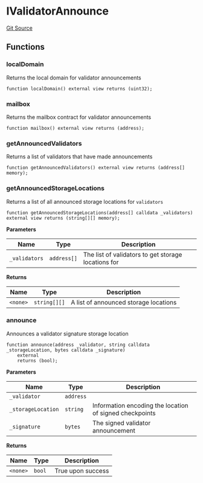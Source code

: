 # IValidatorAnnounce
[Git Source](https://github.com/hyperlane-xyz/hyperlane-monorepo/blob/60f321f452052881dce4e22999022e11fc117456/contracts/interfaces/IValidatorAnnounce.sol)


## Functions
### localDomain

Returns the local domain for validator announcements


```solidity
function localDomain() external view returns (uint32);
```

### mailbox

Returns the mailbox contract for validator announcements


```solidity
function mailbox() external view returns (address);
```

### getAnnouncedValidators

Returns a list of validators that have made announcements


```solidity
function getAnnouncedValidators() external view returns (address[] memory);
```

### getAnnouncedStorageLocations

Returns a list of all announced storage locations for `validators`


```solidity
function getAnnouncedStorageLocations(address[] calldata _validators) external view returns (string[][] memory);
```
**Parameters**

|Name|Type|Description|
|----|----|-----------|
|`_validators`|`address[]`|The list of validators to get storage locations for|

**Returns**

|Name|Type|Description|
|----|----|-----------|
|`<none>`|`string[][]`|A list of announced storage locations|


### announce

Announces a validator signature storage location


```solidity
function announce(address _validator, string calldata _storageLocation, bytes calldata _signature)
    external
    returns (bool);
```
**Parameters**

|Name|Type|Description|
|----|----|-----------|
|`_validator`|`address`||
|`_storageLocation`|`string`|Information encoding the location of signed checkpoints|
|`_signature`|`bytes`|The signed validator announcement|

**Returns**

|Name|Type|Description|
|----|----|-----------|
|`<none>`|`bool`|True upon success|


